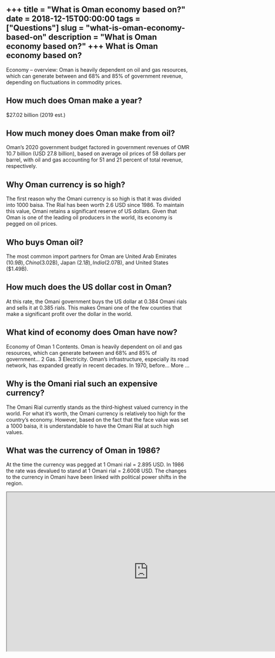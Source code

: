+++
title = "What is Oman economy based on?"
date = 2018-12-15T00:00:00
tags = ["Questions"]
slug = "what-is-oman-economy-based-on"
description = "What is Oman economy based on?"
+++
What is Oman economy based on?
------------------------------

Economy – overview: Oman is heavily dependent on oil and gas resources, which can generate between and 68% and 85% of government revenue, depending on fluctuations in commodity prices.

How much does Oman make a year?
-------------------------------

$27.02 billion (2019 est.)

How much money does Oman make from oil?
---------------------------------------

Oman’s 2020 government budget factored in government revenues of OMR 10.7 billion (USD 27.8 billion), based on average oil prices of 58 dollars per barrel, with oil and gas accounting for 51 and 21 percent of total revenue, respectively.

Why Oman currency is so high?
-----------------------------

The first reason why the Omani currency is so high is that it was divided into 1000 baisa. The Rial has been worth 2.6 USD since 1986. To maintain this value, Omani retains a significant reserve of US dollars. Given that Oman is one of the leading oil producers in the world, its economy is pegged on oil prices.

Who buys Oman oil?
------------------

The most common import partners for Oman are United Arab Emirates ($10.9B), China ($3.02B), Japan ($2.1B), India ($2.07B), and United States ($1.49B).

How much does the US dollar cost in Oman?
-----------------------------------------

At this rate, the Omani government buys the US dollar at 0.384 Omani rials and sells it at 0.385 rials. This makes Omani one of the few counties that make a significant profit over the dollar in the world.

What kind of economy does Oman have now?
----------------------------------------

 Economy of Oman 1 Contents. Oman is heavily dependent on oil and gas resources, which can generate between and 68% and 85% of government… 2 Gas. 3 Electricity. Oman’s infrastructure, especially its road network, has expanded greatly in recent decades. In 1970, before… More …

Why is the Omani rial such an expensive currency?
-------------------------------------------------

The Omani Rial currently stands as the third-highest valued currency in the world. For what it’s worth, the Omani currency is relatively too high for the country’s economy. However, based on the fact that the face value was set a 1000 baisa, it is understandable to have the Omani Rial at such high values.

What was the currency of Oman in 1986?
--------------------------------------

At the time the currency was pegged at 1 Omani rial = 2.895 USD. In 1986 the rate was devalued to stand at 1 Omani rial = 2.6008 USD. The changes to the currency in Omani have been linked with political power shifts in the region.

<iframe allow="accelerometer; autoplay; clipboard-write; encrypted-media; gyroscope; picture-in-picture" allowfullscreen="" class="__youtube_prefs__  epyt-is-override  no-lazyload" data-no-lazy="1" data-origheight="433" data-origwidth="770" data-skipgform_ajax_framebjll="" height="433" id="_ytid_24138" loading="lazy" src="https://www.youtube.com/embed/RuPx61911Oo?enablejsapi=1&autoplay=0&cc_load_policy=0&cc_lang_pref=&iv_load_policy=1&loop=0&modestbranding=0&rel=1&fs=1&playsinline=0&autohide=2&theme=dark&color=red&controls=1&" title="YouTube player" width="770"></iframe>